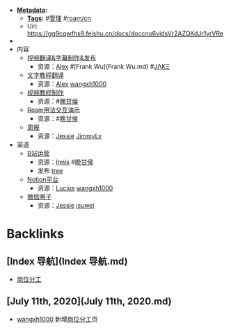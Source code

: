 - **[Metadata](Metadata.md):**
    - **[Tags](Tags.md):** #[管理](管理.md) #[roam/cn](roam/cn.md)
    - Url: https://gg9cqwfhs9.feishu.cn/docs/doccno6vidsVr2AZQKdJr1yrVRe
- 
- 内容
    - [视频翻译&字幕制作&发布](视频翻译&字幕制作&发布.md)
        - 资源：[Alex](Alex.md) #[Frank Wu](Frank Wu.md) #[JΛKΞ](JΛKΞ.md)
    - [文字教程翻译](文字教程翻译.md)
        - 资源：[Alex](Alex.md) [wangxh1000](wangxh1000.md)
    - [视频教程制作](视频教程制作.md)
        - 资源：#[晚甘侯](晚甘侯.md)
    - [Roam用法交互演示](Roam用法交互演示.md)
        - 资源：#[晚甘侯](晚甘侯.md)
    - [周报](周报.md)
        - 资源：[Jessie](Jessie.md) [JimmyLv](JimmyLv.md)
- 渠道
    - [B站运营](B站运营.md)
        - 资源：[Innis](Innis.md) #[晚甘侯](晚甘侯.md) 
        - 发布 [tree](tree.md)
    - [Notion平台](Notion平台.md)
        - 资源：[Lucius](Lucius.md) [wangxh1000](wangxh1000.md)
    - [微信圈子](微信圈子.md)
        - 资源：[Jessie](Jessie.md) [isuwei](isuwei.md)

# Backlinks
## [Index 导航](Index 导航.md)
- [岗位分工](岗位分工.md)

## [July 11th, 2020](July 11th, 2020.md)
- [wangxh1000](wangxh1000.md) 新增[岗位分工](岗位分工.md)页

